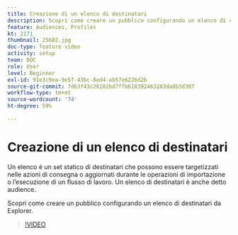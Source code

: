 ```yaml
---
title: Creazione di un elenco di destinatari
description: Scopri come creare un pubblico configurando un elenco di destinatari da Explorer.
feature: Audiences, Profiles
kt: 2171
thumbnail: 25602.jpg
doc-type: feature video
activity: setup
team: DOC
role: User
level: Beginner
exl-id: 91e3c9ea-9e5f-43bc-8ed4-ab57e6226d2b
source-git-commit: 7d63f43c26182bd7ffb618392463283da0b3d307
workflow-type: tm+mt
source-wordcount: '74'
ht-degree: 59%

---
```


# Creazione di un elenco di destinatari

Un elenco è un set statico di destinatari che possono essere targetizzati nelle azioni di consegna o aggiornati durante le operazioni di importazione o l’esecuzione di un flusso di lavoro. Un elenco di destinatari è anche detto audience.

Scopri come creare un pubblico configurando un elenco di destinatari da Explorer.

>[!VIDEO](https://video.tv.adobe.com/v/25602/quality=12)
